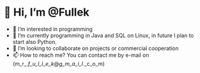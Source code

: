 # 👋 Hi, I’m @Fullek
- 👀 I’m interested in programming
- 🌱 I’m currently programming in Java and SQL on Linux, in future I plan to start also Python.
- 💞️ I’m looking to collaborate on projects or commercial cooperation
- 📫 How to reach me? You can contact me by e-mail on (m_r_._f_u_l_l_e_k_@_g_m_a_i_l_._c_o_m)

